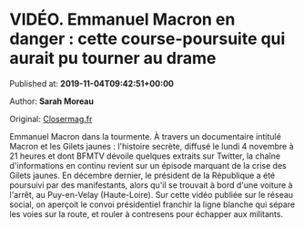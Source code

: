 
# VIDÉO. Emmanuel Macron en danger : cette course-poursuite qui aurait pu tourner au drame

Published at: **2019-11-04T09:42:51+00:00**

Author: **Sarah Moreau**

Original: [Closermag.fr](https://www.closermag.fr/politique/video-emmanuel-macron-en-danger-cette-course-poursuite-qui-aurait-pu-tourner-au-1044029)

Emmanuel Macron dans la tourmente. À travers un documentaire intitulé Macron et les Gilets jaunes : l'histoire secrète, diffusé le lundi 4 novembre à 21 heures et dont BFMTV dévoile quelques extraits sur Twitter, la chaîne d'informations en continu revient sur un épisode marquant de la crise des Gilets jaunes.
En décembre dernier, le président de la République a été poursuivi par des manifestants, alors qu'il se trouvait à bord d'une voiture à l'arrêt, au Puy-en-Velay (Haute-Loire). Sur cette vidéo publiée sur le réseau social, on aperçoit le convoi présidentiel franchir la ligne blanche qui sépare les voies sur la route, et rouler à contresens pour échapper aux militants.
